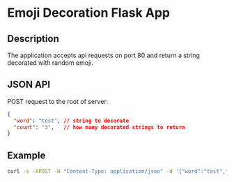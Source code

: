 # Emoji Decoration Flask App
## Description
The application accepts api requests on port 80 and return a string decorated with random emoji.

## JSON API
POST request to the root of server:
```json
{
  "word": "test", // string to decorate
  "count": "3",   // how many decorated strings to return
}
```

## Example
```sh
curl -s -XPOST -H "Content-Type: application/json" -d '{"word":"test","count":3}' http://host/
```

